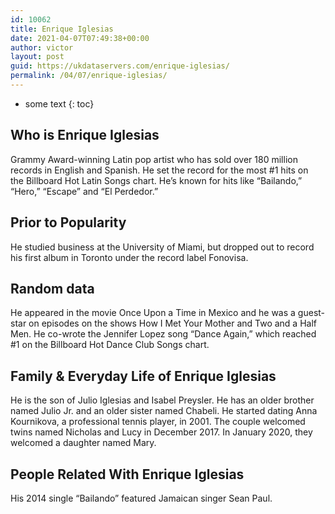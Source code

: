 ```yaml
---
id: 10062
title: Enrique Iglesias
date: 2021-04-07T07:49:38+00:00
author: victor
layout: post
guid: https://ukdataservers.com/enrique-iglesias/
permalink: /04/07/enrique-iglesias/
---
```


* some text
{: toc}


## Who is Enrique Iglesias



Grammy Award-winning Latin pop artist who has sold over 180 million records in English and Spanish. He set the record for the most #1 hits on the Billboard Hot Latin Songs chart. He&#8217;s known for hits like &#8220;Bailando,&#8221; &#8220;Hero,&#8221; &#8220;Escape&#8221; and &#8220;El Perdedor.&#8221; 

                
                
                
## Prior to Popularity



He studied business at the University of Miami, but dropped out to record his first album in Toronto under the record label Fonovisa. 

                
                
                
## Random data



He appeared in the movie Once Upon a Time in Mexico and he was a guest-star on episodes on the shows How I Met Your Mother and Two and a Half Men. He co-wrote the Jennifer Lopez song &#8220;Dance Again,&#8221; which reached #1 on the Billboard Hot Dance Club Songs chart. 

                
                
                
## Family & Everyday Life of Enrique Iglesias



He is the son of Julio Iglesias and Isabel Preysler. He has an older brother named Julio Jr. and an older sister named Chabeli. He started dating Anna Kournikova, a professional tennis player, in 2001. The couple welcomed twins named Nicholas and Lucy in December 2017. In January 2020, they welcomed a daughter named Mary. 

                
                
                
## People Related With Enrique Iglesias



His 2014 single &#8220;Bailando&#8221; featured Jamaican singer Sean Paul. 

                
              
            
          
          
          